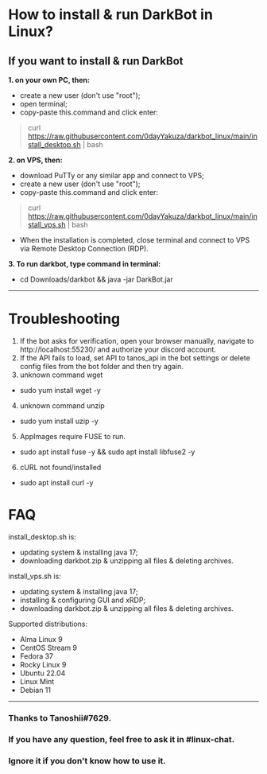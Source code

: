 # How to install & run DarkBot in Linux?

## If you want to install & run DarkBot
**1. on your own PC, then:**
- create a new user (don't use "root");
- open terminal;
- copy-paste this.command and click enter:
> curl https://raw.githubusercontent.com/0dayYakuza/darkbot_linux/main/install_desktop.sh | bash

**2. on VPS, then:**
- download PuTTy or any similar app and connect to VPS;
- create a new user (don't use "root");
- copy-paste this.command and click enter:
> curl https://raw.githubusercontent.com/0dayYakuza/darkbot_linux/main/install_vps.sh | bash
- When the installation is completed, close terminal and connect to VPS via Remote Desktop Connection (RDP).

**3. To run darkbot, type command in terminal:**
- cd Downloads/darkbot && java -jar DarkBot.jar
---
# Troubleshooting
1. If the bot asks for verification, open your browser manually, navigate to http://localhost:55230/ and authorize your discord account.
2. If the API fails to load, set API to tanos_api in the bot settings or delete config files from the bot folder and then try again.
3. unknown command wget
- sudo yum install wget -y
4. unknown command unzip
- sudo yum install uzip -y
5. AppImages require FUSE to run.
- sudo apt install fuse -y && sudo apt install libfuse2 -y
6. cURL not found/installed
- sudo apt install curl -y
# FAQ
install_desktop.sh is:
- updating system & installing java 17;
- downloading darkbot.zip & unzipping all files & deleting archives.

install_vps.sh is:
- updating system & installing java 17;
- installing & configuring GUI and xRDP;
- downloading darkbot.zip & unzipping all files & deleting archives.

Supported distributions:
- Alma Linux 9
- CentOS Stream 9
- Fedora 37
- Rocky Linux 9
- Ubuntu 22.04
- Linux Mint
- Debian 11
---
### Thanks to Tanoshii#7629.
### If you have any question, feel free to ask it in #linux-chat.
### Ignore it if you don't know how to use it. 